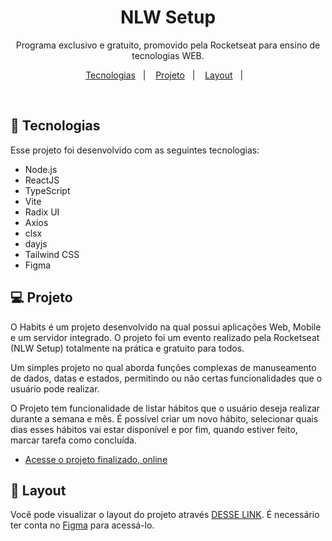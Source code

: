 <h1 align="center"> NLW Setup </h1>

<p align="center">
Programa exclusivo e gratuito, promovido pela Rocketseat para ensino de tecnologias WEB. <br/>
<a href=""</a>
</p>

<p align="center">
  <a href="https://reactjs.org/-tecnologias">Tecnologias</a>&nbsp;&nbsp;&nbsp;|&nbsp;&nbsp;&nbsp;
  <a href="#-projeto">Projeto</a>&nbsp;&nbsp;&nbsp;|&nbsp;&nbsp;&nbsp;
  <a href="https://www.figma.com/file/v5Jkd8x9hosxf95D1pxjwf/Habits-(i)-(Community)?node-id=6%3A343&t=Hbz9rp8VZfJohYRx-0-layout">Layout</a>&nbsp;&nbsp;&nbsp;|&nbsp;&nbsp;&nbsp;
</p>


<br>


## 🚀 Tecnologias

Esse projeto foi desenvolvido com as seguintes tecnologias:

- Node.js
- ReactJS
- TypeScript
- Vite
- Radix UI
- Axios
- clsx
- dayjs
- Tailwind CSS
- Figma

## 💻 Projeto

O Habits é um projeto desenvolvido na qual possui aplicações Web, Mobile e um servidor integrado. O projeto foi um evento realizado pela Rocketseat (NLW Setup)
totalmente na prática e gratuito para todos.

Um simples projeto no qual aborda funções complexas de manuseamento de dados, datas e estados, permitindo ou não certas funcionalidades que o usuário pode realizar.

O Projeto tem funcionalidade de listar hábitos que o usuário deseja realizar durante a semana e mês. É possível criar um novo hábito, selecionar quais dias esses hábitos vai estar
disponível e por fim, quando estiver feito, marcar tarefa como concluída.

- [Acesse o projeto finalizado, online](#######)



## 🔖 Layout

Você pode visualizar o layout do projeto através [DESSE LINK](https://www.figma.com/file/v5Jkd8x9hosxf95D1pxjwf/Habits-(i)-(Community)?node-id=6%3A343&t=Hbz9rp8VZfJohYRx-0). É necessário ter conta no [Figma](https://figma.com) para acessá-lo.

